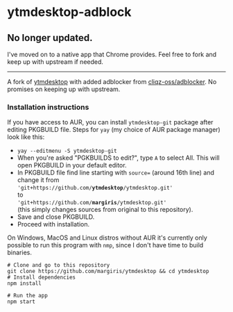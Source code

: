 # ytmdesktop-adblock

## No longer updated.
I've moved on to a native app that Chrome provides. Feel free to fork and keep up with upstream if needed.

---

A fork of [ytmdesktop](https://github.com/ytmdesktop/ytmdesktop) with added adblocker from [cliqz-oss/adblocker](https://github.com/cliqz-oss/adblocker).
No promises on keeping up with upstream.

### Installation instructions

If you have access to AUR, you can install `ytmdesktop-git` package after editing PKGBUILD file.
Steps for `yay` (my choice of AUR package manager) look like this:

- `yay --editmenu -S ytmdesktop-git`
- When you're asked "PGKBUILDS to edit?", type `A` to select All. This will open PKGBUILD in your default editor.
- In PKGBUILD file find line starting with `source=` (around 16th line) and change it from <br> `'git+https://github.com/`**`ytmdesktop`**`/ytmdesktop.git'` <br> to <br> `'git+https://github.com/`**`margiris`**`/ytmdesktop.git'` <br> (this simply changes sources from original to this repository).
- Save and close PKGBUILD.
- Proceed with installation.

On Windows, MacOS and Linux distros without AUR it's currently only possible to run this program with `nmp`, since I don't have time to build binaries.

```language:bash
# Clone and go to this repository
git clone https://github.com/margiris/ytmdesktop && cd ytmdesktop
# Install dependencies
npm install

# Run the app
npm start
```

